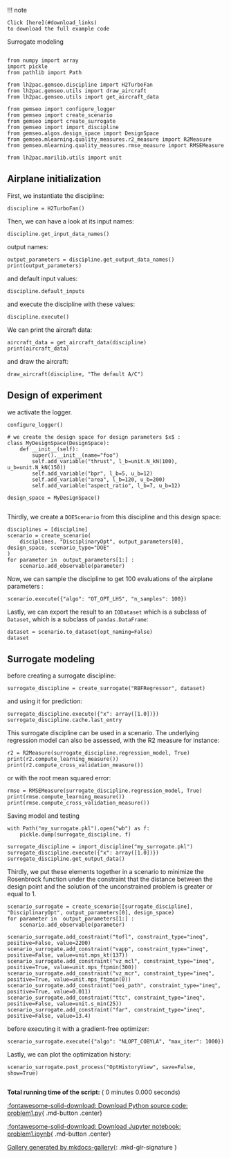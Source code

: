 
<!--
 DO NOT EDIT.
 THIS FILE WAS AUTOMATICALLY GENERATED BY mkdocs-gallery.
 TO MAKE CHANGES, EDIT THE SOURCE PYTHON FILE:
 "docs/scripts/project/problem1.py"
 LINE NUMBERS ARE GIVEN BELOW.
-->

!!! note

    Click [here](#download_links)
    to download the full example code


Surrogate modeling

<!-- GENERATED FROM PYTHON SOURCE LINES 4-23 -->

```{.python }

from numpy import array
import pickle
from pathlib import Path

from lh2pac.gemseo.discipline import H2TurboFan
from lh2pac.gemseo.utils import draw_aircraft
from lh2pac.gemseo.utils import get_aircraft_data

from gemseo import configure_logger
from gemseo import create_scenario
from gemseo import create_surrogate
from gemseo import import_discipline
from gemseo.algos.design_space import DesignSpace
from gemseo.mlearning.quality_measures.r2_measure import R2Measure
from gemseo.mlearning.quality_measures.rmse_measure import RMSEMeasure

from lh2pac.marilib.utils import unit

```

<!-- GENERATED FROM PYTHON SOURCE LINES 24-26 -->

## Airplane initialization
First, we instantiate the discipline:

<!-- GENERATED FROM PYTHON SOURCE LINES 26-28 -->

```{.python }
discipline = H2TurboFan()

```

<!-- GENERATED FROM PYTHON SOURCE LINES 29-31 -->

Then,
we can have a look at its input names:

<!-- GENERATED FROM PYTHON SOURCE LINES 31-33 -->

```{.python }
discipline.get_input_data_names()

```

<!-- GENERATED FROM PYTHON SOURCE LINES 34-35 -->

output names:

<!-- GENERATED FROM PYTHON SOURCE LINES 35-38 -->

```{.python }
output_parameters = discipline.get_output_data_names()
print(output_parameters)

```

<!-- GENERATED FROM PYTHON SOURCE LINES 39-40 -->

and default input values:

<!-- GENERATED FROM PYTHON SOURCE LINES 40-42 -->

```{.python }
discipline.default_inputs

```

<!-- GENERATED FROM PYTHON SOURCE LINES 43-44 -->

and execute the discipline with these values:

<!-- GENERATED FROM PYTHON SOURCE LINES 44-46 -->

```{.python }
discipline.execute()

```

<!-- GENERATED FROM PYTHON SOURCE LINES 47-48 -->

We can print the aircraft data:

<!-- GENERATED FROM PYTHON SOURCE LINES 48-51 -->

```{.python }
aircraft_data = get_aircraft_data(discipline)
print(aircraft_data)

```

<!-- GENERATED FROM PYTHON SOURCE LINES 52-53 -->

and draw the aircraft:

<!-- GENERATED FROM PYTHON SOURCE LINES 53-55 -->

```{.python }
draw_aircraft(discipline, "The default A/C")

```

<!-- GENERATED FROM PYTHON SOURCE LINES 56-58 -->

## Design of experiment
we activate the logger.

<!-- GENERATED FROM PYTHON SOURCE LINES 58-72 -->

```{.python }
configure_logger()

# we create the design space for design parameters $x$ :
class MyDesignSpace(DesignSpace):
    def __init__(self):
        super().__init__(name="foo")
        self.add_variable("thrust", l_b=unit.N_kN(100), u_b=unit.N_kN(150))
        self.add_variable("bpr", l_b=5, u_b=12)
        self.add_variable("area", l_b=120, u_b=200)
        self.add_variable("aspect_ratio", l_b=7, u_b=12)

design_space = MyDesignSpace()


```

<!-- GENERATED FROM PYTHON SOURCE LINES 73-75 -->

Thirdly,
we create a `DOEScenario` from this discipline and this design space:

<!-- GENERATED FROM PYTHON SOURCE LINES 75-82 -->

```{.python }
disciplines = [discipline]
scenario = create_scenario(
    disciplines, "DisciplinaryOpt", output_parameters[0], design_space, scenario_type="DOE"
)
for parameter in  output_parameters[1:] :
    scenario.add_observable(parameter)

```

<!-- GENERATED FROM PYTHON SOURCE LINES 83-85 -->

Now,
we can sample the discipline to get 100 evaluations of the airplane parameters :

<!-- GENERATED FROM PYTHON SOURCE LINES 85-87 -->

```{.python }
scenario.execute({"algo": "OT_OPT_LHS", "n_samples": 100})

```

<!-- GENERATED FROM PYTHON SOURCE LINES 88-92 -->

Lastly,
we can export the result to an `IODataset`
which is a subclass of `Dataset`,
which is a subclass of `pandas.DataFrame`:

<!-- GENERATED FROM PYTHON SOURCE LINES 92-95 -->

```{.python }
dataset = scenario.to_dataset(opt_naming=False)
dataset

```

<!-- GENERATED FROM PYTHON SOURCE LINES 96-98 -->

## Surrogate modeling
before creating a surrogate discipline:

<!-- GENERATED FROM PYTHON SOURCE LINES 98-100 -->

```{.python }
surrogate_discipline = create_surrogate("RBFRegressor", dataset)

```

<!-- GENERATED FROM PYTHON SOURCE LINES 101-102 -->

and using it for prediction:

<!-- GENERATED FROM PYTHON SOURCE LINES 102-105 -->

```{.python }
surrogate_discipline.execute({"x": array([1.0])})
surrogate_discipline.cache.last_entry

```

<!-- GENERATED FROM PYTHON SOURCE LINES 106-109 -->

This surrogate discipline can be used in a scenario.
The underlying regression model can also be assessed,
with the R2 measure for instance:

<!-- GENERATED FROM PYTHON SOURCE LINES 109-113 -->

```{.python }
r2 = R2Measure(surrogate_discipline.regression_model, True)
print(r2.compute_learning_measure())
print(r2.compute_cross_validation_measure())

```

<!-- GENERATED FROM PYTHON SOURCE LINES 114-115 -->

or with the root mean squared error:

<!-- GENERATED FROM PYTHON SOURCE LINES 115-119 -->

```{.python }
rmse = RMSEMeasure(surrogate_discipline.regression_model, True)
print(rmse.compute_learning_measure())
print(rmse.compute_cross_validation_measure())

```

<!-- GENERATED FROM PYTHON SOURCE LINES 120-121 -->

Saving model and testing

<!-- GENERATED FROM PYTHON SOURCE LINES 121-128 -->

```{.python }
with Path("my_surrogate.pkl").open("wb") as f:
    pickle.dump(surrogate_discipline, f)

surrogate_discipline = import_discipline("my_surrogate.pkl")
surrogate_discipline.execute({"x": array([1.0])})
surrogate_discipline.get_output_data()

```

<!-- GENERATED FROM PYTHON SOURCE LINES 129-135 -->

Thirdly,
we put these elements together in a scenario
to minimize the Rosenbrock function
under the constraint that the distance
between the design point and the solution of the unconstrained problem
is greater or equal to 1.

<!-- GENERATED FROM PYTHON SOURCE LINES 135-147 -->

```{.python }
scenario_surrogate = create_scenario([surrogate_discipline], "DisciplinaryOpt", output_parameters[0], design_space)
for parameter in  output_parameters[1:] :
    scenario.add_observable(parameter)

scenario_surrogate.add_constraint("tofl", constraint_type="ineq", positive=False, value=2200)
scenario_surrogate.add_constraint("vapp", constraint_type="ineq", positive=False, value=unit.mps_kt(137))
scenario_surrogate.add_constraint("vz_mcl", constraint_type="ineq", positive=True, value=unit.mps_ftpmin(300))
scenario_surrogate.add_constraint("vz_mcr", constraint_type="ineq", positive=True, value=unit.mps_ftpmin(0))
scenario_surrogate.add_constraint("oei_path", constraint_type="ineq", positive=True, value=0.011)
scenario_surrogate.add_constraint("ttc", constraint_type="ineq", positive=False, value=unit.s_min(25))
scenario_surrogate.add_constraint("far", constraint_type="ineq", positive=False, value=13.4)

```

<!-- GENERATED FROM PYTHON SOURCE LINES 148-149 -->

before executing it with a gradient-free optimizer:

<!-- GENERATED FROM PYTHON SOURCE LINES 149-151 -->

```{.python }
scenario_surrogate.execute({"algo": "NLOPT_COBYLA", "max_iter": 1000})

```

<!-- GENERATED FROM PYTHON SOURCE LINES 152-154 -->

Lastly,
we can plot the optimization history:

<!-- GENERATED FROM PYTHON SOURCE LINES 154-157 -->

```{.python }
scenario_surrogate.post_process("OptHistoryView", save=False, show=True)


```


**Total running time of the script:** ( 0 minutes  0.000 seconds)

<div id="download_links"></div>



[:fontawesome-solid-download: Download Python source code: problem1.py](./problem1.py){ .md-button .center}

[:fontawesome-solid-download: Download Jupyter notebook: problem1.ipynb](./problem1.ipynb){ .md-button .center}


[Gallery generated by mkdocs-gallery](https://mkdocs-gallery.github.io){: .mkd-glr-signature }
